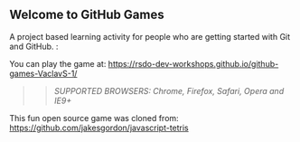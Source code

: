 ## Welcome to GitHub Games

A project based learning activity for people who are getting started with Git and GitHub. :

You can play the game at: https://rsdo-dev-workshops.github.io/github-games-VaclavS-1/

>> _*SUPPORTED BROWSERS*: Chrome, Firefox, Safari, Opera and IE9+_

This fun open source game was cloned from: https://github.com/jakesgordon/javascript-tetris
